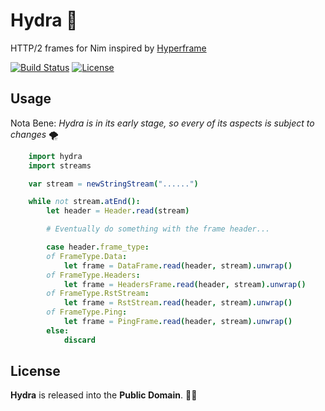# Hydra 🐉

HTTP/2 frames for Nim inspired by [Hyperframe](https://github.com/python-hyper/hyperframe)

[![Build Status](https://api.travis-ci.org/ducdetronquito/hydra.svg?branch=master)](https://travis-ci.org/ducdetronquito/hydra) [![License](https://img.shields.io/badge/license-public%20domain-ff69b4.svg)](https://github.com/ducdetronquito/hydra#license)

## Usage

Nota Bene: *Hydra is in its early stage, so every of its aspects is subject to changes* 🌪️

```nim
    import hydra
    import streams

    var stream = newStringStream("......")

    while not stream.atEnd():
        let header = Header.read(stream)

        # Eventually do something with the frame header...

        case header.frame_type:
        of FrameType.Data:
            let frame = DataFrame.read(header, stream).unwrap()
        of FrameType.Headers:
            let frame = HeadersFrame.read(header, stream).unwrap()
        of FrameType.RstStream:
            let frame = RstStream.read(header, stream).unwrap()
        of FrameType.Ping:
            let frame = PingFrame.read(header, stream).unwrap()
        else:
            discard
```

## License

**Hydra** is released into the **Public Domain**. 🎉🍻
